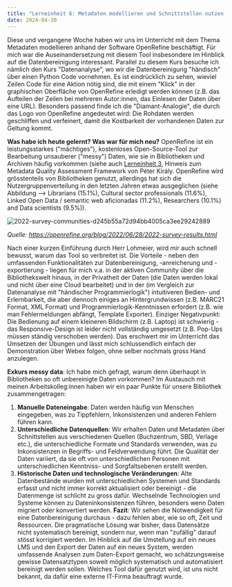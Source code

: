 ```yaml
---
title: "Lerneinheit 6: Metadaten modellieren und Schnittstellen nutzen A (OpenRefine)"
date: 2024-04-30
---
```

Diese und vergangene Woche haben wir uns im Unterricht mit dem Thema Metadaten modellieren anhand der Software OpenRefine beschäftigt. Für mich war die Auseinandersetzung mit diesem Tool insbesondere im Hinblick auf die Datenbereinigung interessant. Parallel zu diesem Kurs besuche ich nämlich den Kurs "Datenanalyse", wo wir die Datenbereinigung "händisch" über einen Python Code vornehmen. Es ist eindrücklich zu sehen, wieviel Zeilen Code für eine Aktion nötig sind, die mit einem "Klick" in der graphischen Oberfläche von OpenRefine erledigt werden können (z.B. das Aufteilen der Zeilen bei mehreren Autor:innen, das Einlesen der Daten über eine URL). Besonders passend finde ich die "Diamant-Analogie", die durch das Logo von OpenRefine angedeutet wird: Die Rohdaten werden geschliffen und verfeinert, damit die Kostbarkeit der vorhandenen Daten zur Geltung kommt.

**Was habe ich heute gelernt? Was war für mich neu?**
OpenRefine ist ein leistungsstarkes ("mächtiges"), kostenloses Open-Source-Tool zur Bearbeitung unsauberer ("messy") Daten, wie sie in Bibliotheken und Archiven häufig vorkommen (siehe auch [Lerneinheit 3](https://patriciaschneiderfhgr.github.io/Lerntagebuch_BAIN/2024/02/27/einheit3.html), Hinweis zum Metadata Quality Assessment Framework von Péter Király. OpenRefine wird grösstenteils von Bibliotheken genutzt, allerdings hat sich die Nutzergruppenverteilung in den letzten Jahren etwas ausgeglichen (siehe Abbildung --> Librarians (15.1%), Cultural sector professionals (11.6%), Linked Open Data / semantic web aficionadas (11.2%), Researchers (10.1%) and Data scientists (9.5%)).

![2022-survey-communities-d245b55a72d94bb4005ca3ee29242889](https://github.com/user-attachments/assets/021e0165-0b37-44f0-95ca-0498d24fbd09)

*Quelle: https://openrefine.org/blog/2022/06/28/2022-survey-results.html*

Nach einer kurzen Einführung durch Herr Lohmeier, wird mir auch schnell bewusst, warum das Tool so verbreitet ist. Die Vorteile - neben den umfassenden Funktionalitäten zur Datenbereinigung, -anreicherung und -exportierung - liegen für mich v.a. in der aktiven Community über die Bibliothekswelt hinaus, in der Privatheit der Daten (die Daten werden lokal und nicht über eine Cloud bearbeitet) und in der (im Vergleich zur Datenanalyse mit "händischer Programmierlogik") intuitiveren Bedien- und Erlernbarkeit, die aber dennoch einiges an Hintergrundwissen (z.B. MARC21 Format, XML Format) und Programmierlogik-Kenntnissen erfordert (z.B. wie man Fehlermeldungen abfängt, Template Exporter). Einziger Negativpunkt: Die Bedienung auf einem kleineren Bildschirm (z.B. Laptop) ist schwierig - das Responsive-Design ist leider nicht vollständig umgesetzt (z.B. Pop-Ups müssen ständig verschoben werden). Das erschwert mir im Unterricht das Umsetzen der Übungen und lässt mich schlussendlich einfach der Demonstration über Webex folgen, ohne selber nochmals gross Hand anzulegen.

**Exkurs messy data**: Ich habe mich gefragt, warum denn überhaupt in Bibliotheken so oft unbereinigte Daten vorkommen? Im Austausch mit meinen Arbeitskolleg:innen haben wir ein paar Punkte für unsere Bibliothek zusammengetragen:
1. **Manuelle Dateneingabe**: Daten werden häufig von Menschen eingegeben, was zu Tippfehlern, Inkonsistenzen und anderen Fehlern führen kann.
2. **Unterschiedliche Datenquellen**: Wir erhalten Daten und Metadaten über Schnittstellen aus verschiedenen Quellen (Buchzentrum, SBD, Verlage etc.), die unterschiedliche Formate und Standards verwenden, was zu Inkonsistenzen in Begriffs- und Feldverwendung führt. Die Qualität der Daten variiert, da sie oft von unterschiedlichen Personen mit unterschiedlichen Kenntniss- und Sorgfaltsebenen erstellt werden.
3. **Historische Daten und technologische Veränderungen**: Alte Datenbestände wurden mit unterschiedlichen Systemen und Standards erfasst und nicht immer korrekt aktualisiert oder bereinigt - die Datenmenge ist schlicht zu gross dafür. Wechselnde Technologien und Systeme können zu Dateninkonsistenzen führen, besonders wenn Daten migriert oder konvertiert werden.
**Fazit**: Wir sehen die Notwendigkeit für eine Datenbereinigung durchaus - dazu fehlen aber, wie so oft, Zeit und Ressourcen. Die pragmatische Lösung war bisher, dass Datensätze nicht systematisch bereinigt, sondern nur, wenn man "zufällig" darauf stösst korrigiert werden. Im Hinblick auf die Umstellung auf ein neues LMS und den Export der Daten auf ein neues System, werden umfassende Analysen zum Daten-Export gemacht, wo schätzungsweise gewisse Datensatztypen soweit möglich systematisch und automatisiert bereinigt werden sollen. Welches Tool dafür genutzt wird, ist uns nicht bekannt, da dafür eine externe IT-Firma beauftragt wurde.
